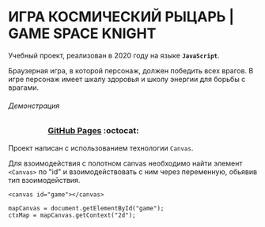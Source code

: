 # ИГРА КОСМИЧЕСКИЙ РЫЦАРЬ | GAME SPACE KNIGHT

Учебный проект, реализован в 2020 году на языке **`JavaScript`**. 

Браузерная игра, в которой персонаж, должен победить всех врагов. В игре персонаж имеет шкалу здоровья и школу энергии для борьбы с врагами.

###### Демонстрация
<dl>
  <dd>
    <dl>
      <dd>
        <h3><a href="https://riorustik.github.io/GameSSTU_1_1/">GitHub Pages</a> :octocat:</h3>
      </dd>
    </dl>
  </dd>
</dl> 

Проект написан с использованием технологии `Canvas`. 

Для взоимодействия с полотном сanvas необходимо найти элемент `<Canvas>` по "id" и взоимодействовать с ним через переменную, обьявив тип взоимодействия.

```
<canvas id="game"></canvas>

mapCanvas = document.getElementById("game");           
ctxMap = mapCanvas.getContext("2d");                
```
